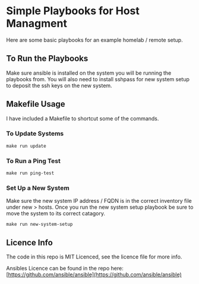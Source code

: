 # Simple Playbooks for Host Managment

Here are some basic playbooks for an example homelab / remote setup.

## To Run the Playbooks

Make sure ansible is installed on the system you will be running the playbooks from. You will also need to install sshpass for new system setup to deposit the ssh keys on the new system.

## Makefile Usage

I have included a Makefile to shortcut some of the commands.

### To Update Systems

```
make run update
```

### To Run a Ping Test

```
make run ping-test
```

### Set Up a New System

Make sure the new system IP address / FQDN is in the correct inventory file under new > hosts. Once you run the new system setup playbook be sure to move the system to its correct catagory.

```
make run new-system-setup
```

## Licence Info

The code in this repo is MIT Licenced, see the licence file for more info.

Ansibles Licence can be found in the repo here: [https://github.com/ansible/ansible](https://github.com/ansible/ansible)
